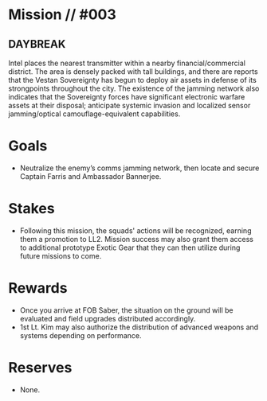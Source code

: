 # Mission // #003
## DAYBREAK

Intel places the nearest transmitter within a nearby financial/commercial district. The area is densely packed with tall buildings, and there are reports that the Vestan Sovereignty has begun to deploy air assets in defense of its strongpoints throughout the city. The existence of the jamming network also indicates that the Sovereignty forces have significant electronic warfare assets at their disposal; anticipate systemic invasion and localized sensor jamming/optical camouflage-equivalent capabilities.

# Goals
- Neutralize the enemy’s comms jamming network, then locate and secure Captain Farris and Ambassador Bannerjee.

# Stakes
- Following this mission, the squads' actions will be recognized, earning them a promotion to LL2. Mission success may also grant them access to additional prototype Exotic Gear that they can then utilize during future missions to come.

# Rewards
- Once you arrive at FOB Saber, the situation on the ground will be  evaluated and field upgrades distributed accordingly.
-  1st Lt. Kim may also authorize the distribution of advanced weapons and systems depending on performance.

# Reserves
- None.
